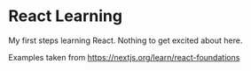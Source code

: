# React Learning

My first steps learning React. Nothing to get excited about here.

Examples taken from https://nextjs.org/learn/react-foundations
